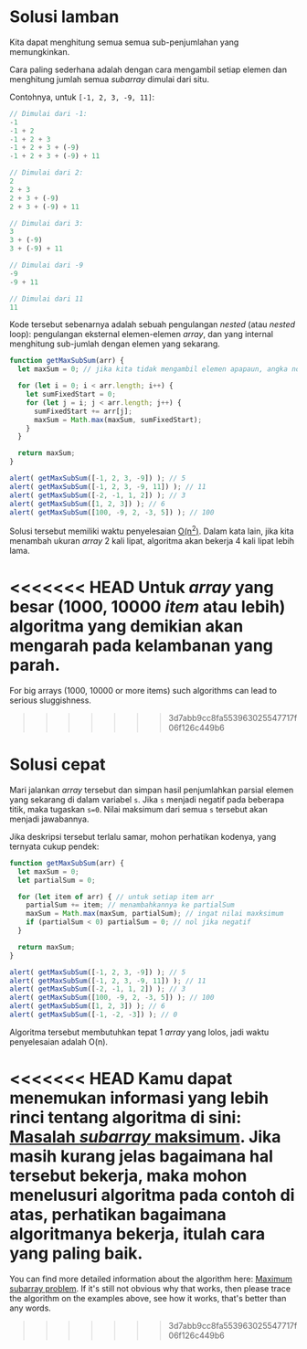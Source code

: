 # Solusi lamban

Kita dapat menghitung semua semua sub-penjumlahan yang memungkinkan.

Cara paling sederhana adalah dengan cara mengambil setiap elemen dan menghitung jumlah semua *subarray* dimulai dari situ.

Contohnya, untuk `[-1, 2, 3, -9, 11]`:

```js no-beautify
// Dimulai dari -1:
-1
-1 + 2
-1 + 2 + 3
-1 + 2 + 3 + (-9)
-1 + 2 + 3 + (-9) + 11

// Dimulai dari 2:
2
2 + 3
2 + 3 + (-9)
2 + 3 + (-9) + 11

// Dimulai dari 3:
3
3 + (-9)
3 + (-9) + 11

// Dimulai dari -9
-9
-9 + 11

// Dimulai dari 11
11
```

Kode tersebut sebenarnya adalah sebuah pengulangan *nested* (atau *nested* loop):  pengulangan eksternal elemen-elemen *array*, dan yang internal menghitung sub-jumlah dengan elemen yang sekarang.

```js run
function getMaxSubSum(arr) {
  let maxSum = 0; // jika kita tidak mengambil elemen apapaun, angka nol akan dikembalikan

  for (let i = 0; i < arr.length; i++) {
    let sumFixedStart = 0;
    for (let j = i; j < arr.length; j++) {
      sumFixedStart += arr[j];
      maxSum = Math.max(maxSum, sumFixedStart);
    }
  }

  return maxSum;
}

alert( getMaxSubSum([-1, 2, 3, -9]) ); // 5
alert( getMaxSubSum([-1, 2, 3, -9, 11]) ); // 11
alert( getMaxSubSum([-2, -1, 1, 2]) ); // 3
alert( getMaxSubSum([1, 2, 3]) ); // 6
alert( getMaxSubSum([100, -9, 2, -3, 5]) ); // 100
```

Solusi tersebut memiliki waktu penyelesaian [O(n<sup>2</sup>)](https://en.wikipedia.org/wiki/Big_O_notation). Dalam kata lain, jika kita menambah ukuran *array* 2 kali lipat, algoritma akan bekerja 4 kali lipat lebih lama.

<<<<<<< HEAD
Untuk *array* yang besar (1000, 10000 *item* atau lebih) algoritma yang demikian akan mengarah pada kelambanan yang parah.
=======
For big arrays (1000, 10000 or more items) such algorithms can lead to serious sluggishness.
>>>>>>> 3d7abb9cc8fa553963025547717f06f126c449b6

# Solusi cepat

Mari jalankan *array* tersebut dan simpan hasil penjumlahkan parsial elemen yang sekarang di dalam variabel `s`. Jika `s` menjadi negatif pada beberapa titik, maka tugaskan `s=0`. Nilai maksimum dari semua `s` tersebut akan menjadi jawabannya.

Jika deskripsi tersebut terlalu samar, mohon perhatikan kodenya, yang ternyata cukup pendek:

```js run demo
function getMaxSubSum(arr) {
  let maxSum = 0;
  let partialSum = 0;

  for (let item of arr) { // untuk setiap item arr
    partialSum += item; // menambahkannya ke partialSum
    maxSum = Math.max(maxSum, partialSum); // ingat nilai maxksimum
    if (partialSum < 0) partialSum = 0; // nol jika negatif
  }

  return maxSum;
}

alert( getMaxSubSum([-1, 2, 3, -9]) ); // 5
alert( getMaxSubSum([-1, 2, 3, -9, 11]) ); // 11
alert( getMaxSubSum([-2, -1, 1, 2]) ); // 3
alert( getMaxSubSum([100, -9, 2, -3, 5]) ); // 100
alert( getMaxSubSum([1, 2, 3]) ); // 6
alert( getMaxSubSum([-1, -2, -3]) ); // 0
```

Algoritma tersebut membutuhkan tepat 1 *array* yang lolos, jadi waktu penyelesaian adalah O(n).

<<<<<<< HEAD
Kamu dapat menemukan informasi yang lebih rinci tentang algoritma di sini: [Masalah *subarray* maksimum](http://en.wikipedia.org/wiki/Maximum_subarray_problem). Jika masih kurang jelas bagaimana hal tersebut bekerja, maka mohon menelusuri algoritma pada contoh di atas, perhatikan bagaimana algoritmanya bekerja, itulah cara yang paling baik.
=======
You can find more detailed information about the algorithm here: [Maximum subarray problem](http://en.wikipedia.org/wiki/Maximum_subarray_problem). If it's still not obvious why that works, then please trace the algorithm on the examples above, see how it works, that's better than any words.
>>>>>>> 3d7abb9cc8fa553963025547717f06f126c449b6
